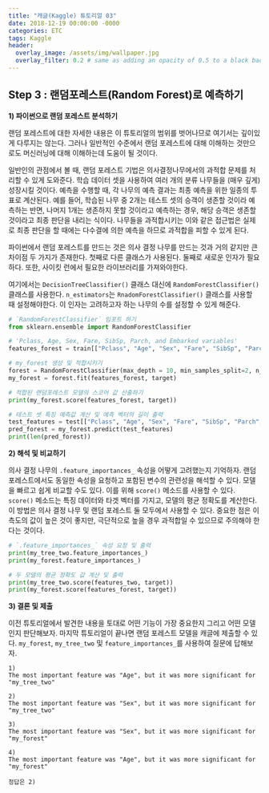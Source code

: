 ```yaml
---
title: "캐글(Kaggle) 튜토리얼 03"
date: 2018-12-19 00:00:00 -0000
categories: ETC
tags: Kaggle
header:
  overlay_image: /assets/img/wallpaper.jpg
  overlay_filter: 0.2 # same as adding an opacity of 0.5 to a black background
---
```

## Step 3 : 랜덤포레스트(Random Forest)로 예측하기

**1) 파이썬으로 랜덤 포레스트 분석하기**

랜덤 포레스트에 대한 자세한 내용은 이 튜토리얼의 범위를 벗어나므로 여기서는 깊이있게 다루지는 않는다. 그러나 일반적인 수준에서 랜덤 포레스트에 대해 이해하는 것만으로도 머신러닝에 대해 이해하는데 도움이 될 것이다.

일반인의 관점에서 볼 때, 랜덤 포레스트 기법은 의사결정나무에서의 과적합 문제를 처리할 수 있게 도와준다. 학습 데이터 셋을 사용하여 여러 개의 분류 나무들을 (매우 깊게)성장시킬 것이다. 예측을 수행할 때, 각 나무의 예측 결과는 최종 예측을 위한 일종의 투표로 계산된다. 예를 들어, 학습된 나무 중 2개는 테스트 셋의 승객이 생존할 것이라 예측하는 반면, 나머지 1개는 생존하지 못할 것이라고 예측하는 경우, 해당 승객은 생존할 것이라고 최종 판단을 내리는 식이다. 나무들을 과적합시키는 이와 같은 접근법은 실제로 최종 판단을 할 때에는 다수결에 의한 예측을 하므로 과적합을 피할 수 있게 된다.

파이썬에서 랜덤 포레스트를 만드는 것은 의사 결정 나무를 만드는 것과 거의 같지만 큰 차이점 두 가지가 존재한다. 첫째로 다른 클래스가 사용된다. 둘째로 새로운 인자가 필요하다. 또한, 사이킷 런에서 필요한 라이브러리를 가져와야한다.

여기에서는 ```DecisionTreeClassifier()``` 클래스 대신에 ```RandomForestClassifier()``` 클래스를 사용한다. ```n_estimators```는 ```RnadomForestClassifier()``` 클래스를 사용할 때 설정해야한다. 이 인자는 고려하고자 하는 나무의 수를 설정할 수 있게 해준다.

```python
# `RandomForestClassifier` 임포트 하기
from sklearn.ensemble import RandomForestClassifier

# 'Pclass, Age, Sex, Fare, SibSp, Parch, and Embarked variables'
features_forest = train[["Pclass", "Age", "Sex", "Fare", "SibSp", "Parch", "Embarked"]].values

# my_forest 생성 및 적합시키기
forest = RandomForestClassifier(max_depth = 10, min_samples_split=2, n_estimators = 100, random_state = 1)
my_forest = forest.fit(features_forest, target)

# 적합된 랜덤포레스트 모델의 스코어 값 산출하기
print(my_forest.score(features_forest, target))

# 테스트 셋 특징 예측값 계산 및 예측 벡터의 길이 출력
test_features = test[["Pclass", "Age", "Sex", "Fare", "SibSp", "Parch", "Embarked"]].values
pred_forest = my_forest.predict(test_features)
print(len(pred_forest))
```


**2) 해석 및 비교하기**

의사 결정 나무의 ```.feature_importances_``` 속성을 어떻게 고려했는지 기억하자. 랜덤 포레스트에서도 동일한 속성을 요청하고 포함된 변수의 관련성을 해석할 수 있다. 모델을 빠르고 쉽게 비교할 수도 있다. 이를 위해 ```score()``` 메소드를 사용할 수 있다. ```score()``` 메소드는 특징 데이터와 타겟 벡터를 가지고, 모델의 평균 정확도를 계산한다. 이 방법은 의사 결정 나무 및 랜덤 포레스트 둘 모두에서 사용할 수 있다. 중요한 점은 이 측도의 값이 높은 것이 좋지만, 극단적으로 높을 경우 과적합일 수 있으므로 주의해야 한다는 것이다.

```python
# `.feature_importances_` 속성 요청 및 출력
print(my_tree_two.feature_importances_)
print(my_forest.feature_importances_)

# 두 모델의 평균 정확도 값 계산 및 출력
print(my_tree_two.score(features_two, target))
print(my_forest.score(features_forest, target))
```


**3) 결론 및 제출**

이전 튜토리얼에서 발견한 내용을 토대로 어떤 기능이 가장 중요한지 그리고 어떤 모델인지 판단해보자. 마지막 튜토리얼이 끝나면 랜덤 포레스트 모델을 캐글에 제출할 수 있다. ```my_forest```, ```my_tree_two``` 및 ```feature_importances_```를 사용하여 질문에 답해보자.


```
1)
The most important feature was "Age", but it was more significant for "my_tree_two"

2)
The most important feature was "Sex", but it was more significant for "my_tree_two"

3)
The most important feature was "Sex", but it was more significant for "my_forest"

4)
The most important feature was "Age", but it was more significant for "my_forest"
```

```
정답은 2)
```
